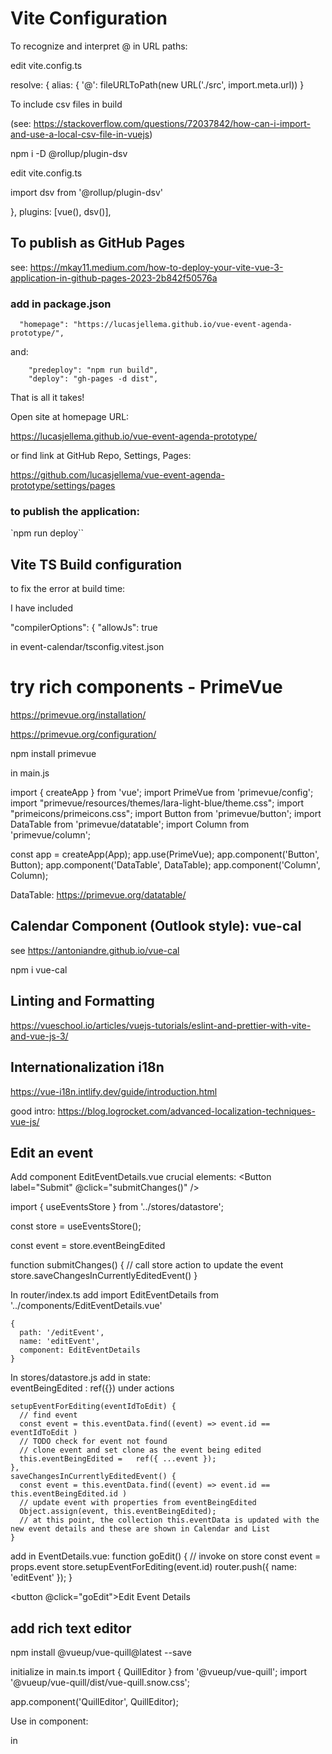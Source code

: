 # Vite Configuration

To recognize and interpret @ in URL paths:

edit vite.config.ts

  resolve: {
    alias: {
      '@': fileURLToPath(new URL('./src', import.meta.url))
    }


To include csv files in build

(see: https://stackoverflow.com/questions/72037842/how-can-i-import-and-use-a-local-csv-file-in-vuejs)

npm i -D @rollup/plugin-dsv

edit vite.config.ts

import dsv from '@rollup/plugin-dsv'

  },  plugins: [vue(), dsv()],


## To publish as GitHub Pages

see: https://mkay11.medium.com/how-to-deploy-your-vite-vue-3-application-in-github-pages-2023-2b842f50576a 


### add in package.json

```
  "homepage": "https://lucasjellema.github.io/vue-event-agenda-prototype/",
```

and:
```
    "predeploy": "npm run build",
    "deploy": "gh-pages -d dist",
```

That is all it takes!

Open site at homepage URL:

https://lucasjellema.github.io/vue-event-agenda-prototype/

or find link at GitHub Repo, Settings, Pages:

https://github.com/lucasjellema/vue-event-agenda-prototype/settings/pages

### to publish the application:

`npm run deploy``



## Vite TS Build configuration

to fix the error at build time:

I have included

 "compilerOptions": {
    "allowJs": true

in event-calendar/tsconfig.vitest.json

# try rich components - PrimeVue

https://primevue.org/installation/

https://primevue.org/configuration/


npm install primevue

in main.js

import { createApp } from 'vue';
import PrimeVue from 'primevue/config';
import "primevue/resources/themes/lara-light-blue/theme.css";
import "primeicons/primeicons.css";
import Button from 'primevue/button';
import DataTable from 'primevue/datatable';
import Column from 'primevue/column';


const app = createApp(App);
app.use(PrimeVue);
app.component('Button', Button);
app.component('DataTable', DataTable);
app.component('Column', Column);


DataTable: https://primevue.org/datatable/

## Calendar Component (Outlook style): vue-cal

see https://antoniandre.github.io/vue-cal

npm i vue-cal


## Linting and Formatting

https://vueschool.io/articles/vuejs-tutorials/eslint-and-prettier-with-vite-and-vue-js-3/

## Internationalization i18n

https://vue-i18n.intlify.dev/guide/introduction.html

good intro: https://blog.logrocket.com/advanced-localization-techniques-vue-js/ 

## Edit an event

Add component EditEventDetails.vue
crucial elements:
<Button label="Submit" @click="submitChanges()" />

import { useEventsStore } from '../stores/datastore';

const store = useEventsStore();

const event = store.eventBeingEdited

function submitChanges() {
  // call store action to update the event
  store.saveChangesInCurrentlyEditedEvent()
}



In router/index.ts add
import EditEventDetails from '../components/EditEventDetails.vue'

    {
      path: '/editEvent',
      name: 'editEvent',
      component: EditEventDetails
    }

In stores/datastore.js add
  in state:    
     eventBeingEdited : ref({})
  under actions

    setupEventForEditing(eventIdToEdit) {
      // find event
      const event = this.eventData.find((event) => event.id == eventIdToEdit )
      // TODO check for event not found
      // clone event and set clone as the event being edited
      this.eventBeingEdited =   ref({ ...event });
    },
    saveChangesInCurrentlyEditedEvent() {
      const event = this.eventData.find((event) => event.id == this.eventBeingEdited.id )
      // update event with properties from eventBeingEdited
      Object.assign(event, this.eventBeingEdited);
      // at this point, the collection this.eventData is updated with the new event details and these are shown in Calendar and List
    }

add in EventDetails.vue:
function goEdit() {
  // invoke on store
  const event = props.event
  store.setupEventForEditing(event.id)
  router.push({ name: 'editEvent' });
}

<button @click="goEdit">Edit Event Details</button>

## add rich text editor

npm install @vueup/vue-quill@latest --save

initialize in main.ts
import { QuillEditor } from '@vueup/vue-quill';
import '@vueup/vue-quill/dist/vue-quill.snow.css';

app.component('QuillEditor', QuillEditor);

Use in component:

in <script>: const content = ref('');

in <template>:

  <QuillEditor theme="snow" contentType="html" v-model:content="content" toolbar="full"/>
  <p>Text literal: {{content}}</p>
  <p v-html="content"></p>
